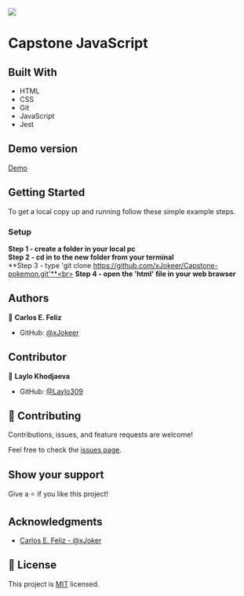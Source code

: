 ![](https://img.shields.io/badge/Microverse-blueviolet)

# Capstone JavaScript

## Built With

- HTML
- CSS
- Git
- JavaScript
- Jest

## Demo version
[Demo](https://xjokeer.github.io/Capstone-pokemon/)
## Getting Started

To get a local copy up and running follow these simple example steps.


### Setup
**Step 1 - create a folder in your local pc** <br>
**Step 2 - cd in to the new folder from your terminal**<br>
**Step 3 - type 'git clone https://github.com/xJokeer/Capstone-pokemon.git'**<br>
**Step 4 - open the 'html' file in your web brawser**

## Authors

👤 **Carlos E. Feliz**

- GitHub: [@xJokeer](https://github.com/xJokeer)

## Contributor
👤 **Laylo Khodjaeva**
- GitHub: [@Laylo309](https://github.com/Laylo309)
## 🤝 Contributing

Contributions, issues, and feature requests are welcome!

Feel free to check the [issues page](https://github.com/xJokeer/Capstone-pokemon/issues).

## Show your support

Give a ⭐️ if you like this project!

## Acknowledgments
- [Carlos E. Feliz - @xJoker](https://github.com/xJokeer)
## 📝 License

This project is [MIT](https://github.com/git/git-scm.com/blob/main/MIT-LICENSE.txt) licensed.
